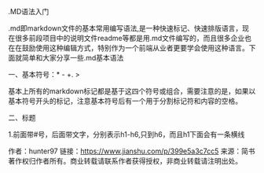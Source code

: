 .MD语法入门

.md即markdown文件的基本常用编写语法,是一种快速标记、快速排版语言，现在很多前段项目中的说明文件readme等都是用.md文件编写的，而且很多企业也在在鼓励使用这种编辑方式，特别作为一个前端从业者更要学会使用这种语言。下面就简单和大家分享一些.md基本语法

一、基本符号：* - +. >

基本上所有的markdown标记都是基于这四个符号或组合，需要注意的是，如果以基本符号开头的标记，注意基本符号后有一个用于分割标记符和内容的空格。

二、标题

1.前面带#号，后面带文字，分别表示h1-h6,只到h6，而且h1下面会有一条横线

作者：hunter97
链接：https://www.jianshu.com/p/399e5a3c7cc5
来源：简书
著作权归作者所有。商业转载请联系作者获得授权，非商业转载请注明出处。
